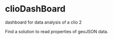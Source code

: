 # clioDashBoard
dashboard for data analysis of a clio 2

Find a solution to read properties of geoJSON data. 
